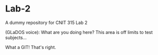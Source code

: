 # Lab-2
A dummy repository for CNIT 315 Lab 2

(GLaDOS voice): What are you doing here? This area is off limits to test subjects...

What a GIT! That's right.
